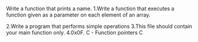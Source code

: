 Write a function that prints a name.
1.Write a function that executes a function given as a parameter on each element of an array.

2.Write a program that performs simple operations
3.This file should contain your main function only.
4.0x0F. C - Function pointers
C
